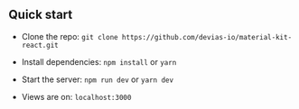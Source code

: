 ## Quick start
- Clone the repo: `git clone https://github.com/devias-io/material-kit-react.git`

- Install dependencies: `npm install` or `yarn`

- Start the server: `npm run dev` or `yarn dev`

- Views are on: `localhost:3000`
